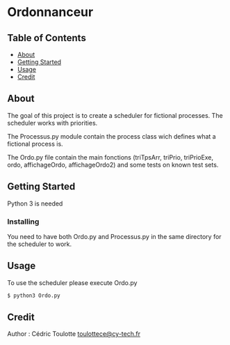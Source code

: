 # Ordonnanceur

## Table of Contents

- [About](#about)
- [Getting Started](#getting_started)
- [Usage](#usage)
- [Credit](#credit)

## About <a name = "about"></a>

The goal of this project is to create a scheduler for fictional processes. The scheduler works with priorities.

The Processus.py module contain the process class wich defines what a fictional process is. 

The Ordo.py file contain the main fonctions (triTpsArr, triPrio, triPrioExe, ordo, affichageOrdo, affichageOrdo2) and some tests on known test sets.


## Getting Started <a name = "getting_started"></a>

Python 3 is needed

### Installing

You need to have both Ordo.py and Processus.py in the same directory for the scheduler to work.

## Usage <a name = "usage"></a>

To use the scheduler please execute Ordo.py

```bash
$ python3 Ordo.py
```

## Credit <a name = "credit"></a>

Author : Cédric Toulotte <toulottece@cy-tech.fr>

